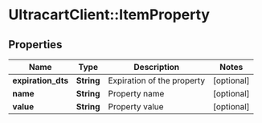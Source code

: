 # UltracartClient::ItemProperty

## Properties
Name | Type | Description | Notes
------------ | ------------- | ------------- | -------------
**expiration_dts** | **String** | Expiration of the property | [optional] 
**name** | **String** | Property name | [optional] 
**value** | **String** | Property value | [optional] 


